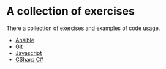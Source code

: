 # A collection of exercises

There a collection of exercises and examples of code usage.

* [Ansible](ansible/README.md)
* [Git](git/README.md)
* [Javascript](javascript/README.md)
* [CSharp C#](csharp/README.md)
